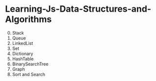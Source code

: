 # Learning-Js-Data-Structures-and-Algorithms

0. Stack
1. Queue
2. LinkedList
3. Set
4. Dictionary
5. HashTable
6. BinarySearchTree
7. Graph
8. Sort and Search
